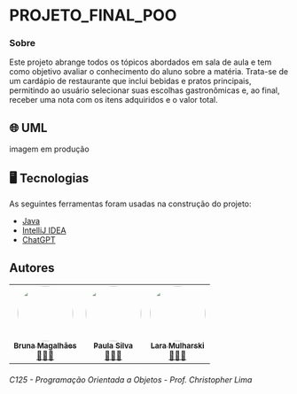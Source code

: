 # PROJETO_FINAL_POO

### Sobre
Este projeto abrange todos os tópicos abordados em sala de aula e tem como objetivo avaliar o conhecimento do aluno sobre a matéria. Trata-se de um cardápio de restaurante que inclui bebidas e pratos principais, permitindo ao usuário selecionar suas escolhas gastronômicas e, ao final, receber uma nota com os itens adquiridos e o valor total.

## 🌐 UML

imagem em produção

## 🖥️ Tecnologias

As seguintes ferramentas foram usadas na construção do projeto:

- [Java](https://www.java.com/pt-BR/)
- [IntelliJ IDEA](https://www.jetbrains.com/idea/)
- [ChatGPT](https://openai.com/blog/chatgpt)

## Autores
<table>
  <tr>
    <td align="center"><a href="https://github.com/BrunaDev"><img style="border-radius: 50%;" src="https://avatars.githubusercontent.com/u/72671246?v=4" width="100px;" alt=""/><br /><sub><b>Bruna Magalhães</b></sub></a><br /><a href="https://github.com/BrunaDev" title="PROJETO DE POO">👩🏻‍💻</a></td>
    <td align="center"><a href="https://github.com/paulaapsilva"><img style="border-radius: 50%;" src="https://avatars.githubusercontent.com/u/134807798?v=4" width="100px;" alt=""/><br /><sub><b>Paula Silva</b></sub></a><br /><a href="https://github.com/BrunaDev" title="PROJETO DE POO">👩🏻‍💻</a></td>
    <td align="center"><a href="https://github.com/BrunaDev"><img style="border-radius: 50%;" src="https://avatars.githubusercontent.com/u/126370312?v=4" width="100px;" alt=""/><br /><sub><b>Lara Mulharski</b></sub></a><br /><a href="https://github.com/zGava" title="PROJETO DE POO">👩🏻‍💻</a></td>
</table>

###### C125 - Programação Orientada a Objetos  -  Prof. Christopher Lima
